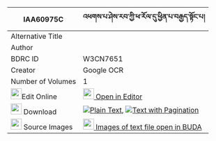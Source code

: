 |IAA60975C|འཕགས་པ་ཤེས་རབ་ཀྱི་ཕ་རོལ་དུ་ཕྱིན་པ་བརྒྱད་སྟོང་པ། 
| --- | --- 
|Alternative Title |
|Author | 
|BDRC ID | W3CN7651
|Creator | Google OCR
|Number of Volumes| 1
|<img width="25" src="https://img.icons8.com/color/25/000000/edit-property.png">Edit Online| [<img width="25" src="https://avatars.githubusercontent.com/u/45091458?s=200&v=4"> Open in Editor](http://editor.openpecha.org/IAA60975C)
|<img width="25" src="https://img.icons8.com/fluent/48/000000/download-2.png"/>  Download | [![](https://img.icons8.com/color/20/000000/txt.png)Plain Text](https://github.com/Openpecha/IAA60975C/releases/download/v2/pakpa_sherab_kyi_parol_du_chin_plain_IAA60975C.zip), [![](https://img.icons8.com/color/20/000000/txt.png)Text with Pagination](https://github.com/Openpecha/IAA60975C/releases/download/v2/pakpa_sherab_kyi_parol_du_chin_pages_IAA60975C.zip)
|<img width="25" src="https://img.icons8.com/plasticine/100/000000/pictures-folder.png"/>  Source Images | [<img width="25" src="https://library.bdrc.io/icons/BUDA-small.svg"> Images of text file open in BUDA](https://library.bdrc.io/show/bdr:W3CN7651)